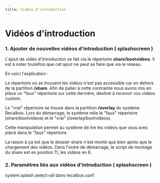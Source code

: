```yaml
---
title: Vidéos d'introduction
---
```


# Vidéos d'introduction

### 1. Ajouter de nouvelles vidéos d'introduction \( splashscreen \)

L'ajout de vidéo d'introduction se fait via le répertoire **share/bootvideos**. Il est à noter toutefois que cet ajout ne peut se faire que via le réseau.

En voici l'explication : 

Le répertoire où se trouvent les vidéos n'est pas accessible car en dehors de la partition **/share**. Afin de palier à cette contrainte nous avons mis en place un "faux" répertoire sur cette dernière, destiné à recevoir vos vidéos custom.

Le "vrai" répertoire se trouve dans la partition **/overlay** du système Recalbox. Lors du démarrage, le système relie le "faux" répertoire \(share/bootvideos\) et le "vrai" \(/overlay/bootvideos\).

Cette manipulation permet au système de lire les vidéos que vous avez placé dans le "faux" répertoire.

La raison à ça est que le dossier share n'est monté que bien après que le chargement des vidéos. Dans l'ordre de démarrage, le script de montage du share est en position 11, les vidéos en 6.

### 2. Paramètres liés aux vidéos d'introduction \( splashscreen \)

system.splash.select=all dans recalbox.conf

